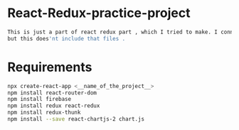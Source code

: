 # React-Redux-practice-project
```bash
This is just a part of react redux part , which I tried to make. I connected it with firebase ,
but this does'nt include that files .
```

# Requirements
```bash
npx create-react-app <__name_of_the_project__>
npm install react-router-dom
npm install firebase
npm install redux react-redux
npm install redux-thunk
npm install --save react-chartjs-2 chart.js
```
